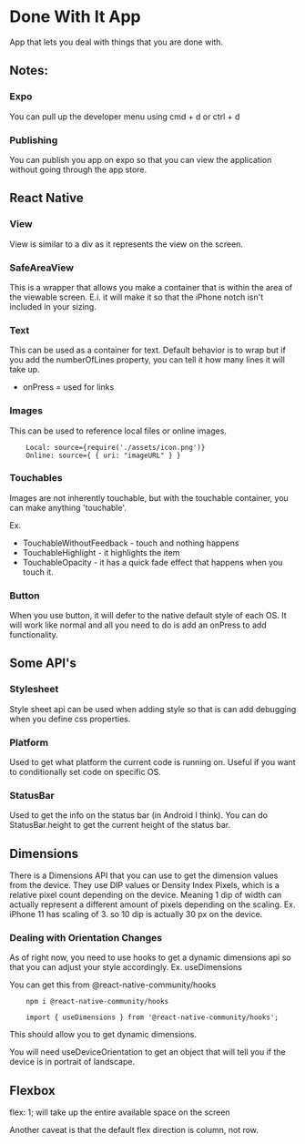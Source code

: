 # Done With It App

App that lets you deal with things that you are done with. 

## Notes: 
### Expo 

You can pull up the developer menu using cmd + d or ctrl + d

### Publishing

You can publish you app on expo so that you can view the application without going through the app store. 

## React Native

### View 

View is similar to a div as it represents the view on the screen.

### SafeAreaView

This is a wrapper that allows you make a container that is within the area of the viewable screen. E.i. it will make it so that the iPhone notch isn't included in your sizing. 

### Text

This can be used as a container for text. Default behavior is to wrap but if you add the numberOfLines property, you can tell it how many lines it will take up.

- onPress = used for links

### Images

This can be used to reference local files or online images. 

        Local: source={require('./assets/icon.png')}
        Online: source={ { uri: "imageURL" } }

### Touchables

Images are not inherently touchable, but with the touchable container, you can make anything 'touchable'.

Ex. 
- TouchableWithoutFeedback - touch and nothing happens
- TouchableHighlight - it highlights the item 
- TouchableOpacity - it has a quick fade effect that happens when you touch it. 

### Button 

When you use button, it will defer to the native default style of each OS. It will work like normal and all you need to do is add an onPress to add functionality. 

## Some API's 
### Stylesheet

Style sheet api can be used when adding style so that is can add debugging when you define css properties. 

### Platform 

Used to get what platform the current code is running on. Useful if you want to conditionally set code on specific OS.

### StatusBar

Used to get the info on the status bar (in Android I think). You can do StatusBar.height to get the current height of the status bar. 

## Dimensions

There is a Dimensions API that you can use to get the dimension values from the device. They use DIP values or Density Index Pixels, which is a relative pixel count depending on the device. Meaning 1 dip of width can actually represent a different amount of pixels depending on the scaling. Ex. iPhone 11 has scaling of 3. so 10 dip is actually 30 px on the device. 

### Dealing with Orientation Changes

As of right now, you need to use hooks to get a dynamic dimensions api so that you can adjust your style accordingly. Ex. useDimensions

You can get this from @react-native-community/hooks

        npm i @react-native-community/hooks

        import { useDimensions } from '@react-native-community/hooks';

This should allow you to get dynamic dimensions.

You will need useDeviceOrientation to get an object that will tell you if the device is in portrait of landscape.

## Flexbox

flex: 1; will take up the entire available space on the screen

Another caveat is that the default flex direction is column, not row.